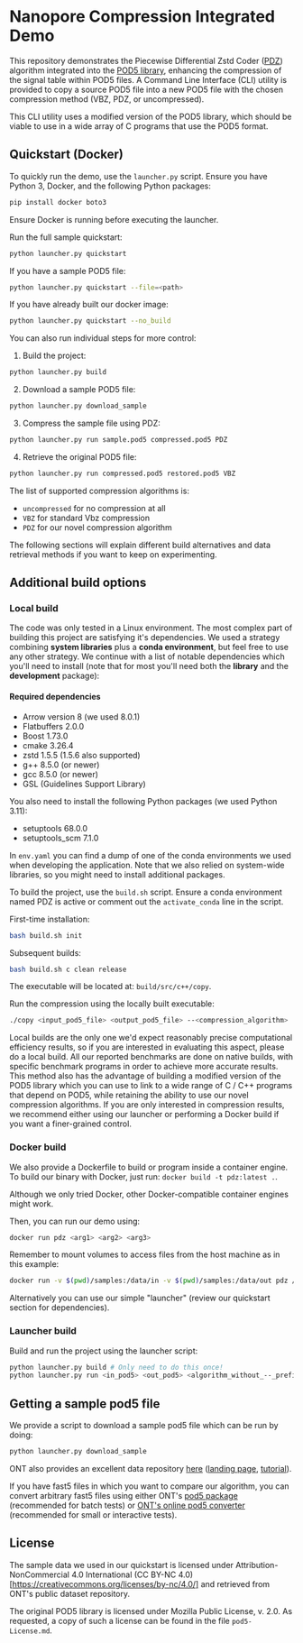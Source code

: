 # Nanopore Compression Integrated Demo

This repository demonstrates the Piecewise Differential Zstd Coder ([PDZ](https://github.com/Rafael-Cast/Piecewise-Differential-Zstd-Coder)) algorithm integrated into the [POD5 library](https://github.com/nanoporetech/pod5-file-format), enhancing the compression of the signal table within POD5 files. A Command Line Interface (CLI) utility is provided to copy a source POD5 file into a new POD5 file with the chosen compression method (VBZ, PDZ, or uncompressed).

This CLI utility uses a modified version of the POD5 library, which should be viable to use in a wide array of C programs that use the POD5 format.

## Quickstart (Docker)

To quickly run the demo, use the `launcher.py` script. Ensure you have Python 3, Docker, and the following Python packages:

```sh
pip install docker boto3
```

Ensure Docker is running before executing the launcher.

Run the full sample quickstart:

```sh
python launcher.py quickstart

```

If you have a sample POD5 file:

```sh
python launcher.py quickstart --file=<path>
```

If you have already built our docker image:

```sh
python launcher.py quickstart --no_build
```

You can also run individual steps for more control:

1. Build the project:

```sh
python launcher.py build
```

2. Download a sample POD5 file:

```sh
python launcher.py download_sample
```

3. Compress the sample file using PDZ:

```sh
python launcher.py run sample.pod5 compressed.pod5 PDZ
```

4. Retrieve the original POD5 file:

```sh
python launcher.py run compressed.pod5 restored.pod5 VBZ
```

The list of supported compression algorithms is:

- `uncompressed` for no compression at all
- `VBZ` for standard Vbz compression
- `PDZ` for our novel compression algorithm

The following sections will explain different build alternatives and data retrieval methods if you want to keep on experimenting.

## Additional build options

### Local build

The code was only tested in a Linux environment.
The most complex part of building this project are satisfying it's dependencies. We used a strategy combining **system libraries** plus a **conda environment**, but feel free to use any other strategy. We continue with a list of notable dependencies which you'll need to install (note that for most you'll need both the **library** and the **development** package):

#### Required dependencies

- Arrow version 8 (we used 8.0.1)
- Flatbuffers 2.0.0
- Boost 1.73.0
- cmake 3.26.4
- zstd  1.5.5 (1.5.6 also supported)
- g++ 8.5.0 (or newer)
- gcc 8.5.0 (or newer)
- GSL (Guidelines Support Library)

You also need to install the following Python packages (we used Python 3.11):

- setuptools 68.0.0
- setuptools_scm 7.1.0

In `env.yaml` you can find a dump of one of the conda environments we used when developing the application. Note that we also relied on system-wide libraries, so you might need to install additional packages.

To build the project, use the `build.sh` script. Ensure a conda environment named PDZ is active or comment out the `activate_conda` line in the script.

First-time installation:

```sh
bash build.sh init
```

Subsequent builds:

```sh
bash build.sh c clean release
```

The executable will be located at: `build/src/c++/copy`.

Run the compression using the locally built executable:

```sh
./copy <input_pod5_file> <output_pod5_file> --<compression_algorithm>
```

Local builds are the only one we'd expect reasonably precise computational efficiency results, so if you are interested in evaluating this aspect, please do a local build. All our reported benchmarks are done on native builds, with specific benchmark programs in order to achieve more accurate results. 
This method also has the advantage of building a modified version of the POD5 library which you can use to link to a wide range of C / C++ programs that depend on POD5, while retaining the ability to use our novel compression algorithms.
If you are only interested in compression results, we recommend either using our launcher or performing a Docker build if you want a finer-grained control.

### Docker build

We also provide a Dockerfile to build or program inside a container engine. To build our binary with Docker, just run: `docker build -t pdz:latest .`.

Although we only tried Docker, other Docker-compatible container engines might work.

Then, you can run our demo using:

```sh
docker run pdz <arg1> <arg2> <arg3>
```

Remember to mount volumes to access files from the host machine as in this example:

```sh
docker run -v $(pwd)/samples:/data/in -v $(pwd)/samples:/data/out pdz /data/in/PAU59949_pass_ed4a9f02_3084670d_232.pod5 /data/out/out.pod5 --PDZ
```

Alternatively you can use our simple "launcher" (review our quickstart section for dependencies).

### Launcher build

Build and run the project using the launcher script:

```sh
python launcher.py build # Only need to do this once!
python launcher.py run <in_pod5> <out_pod5> <algorithm_without_--_prefix>
```

## Getting a sample pod5 file

We provide a script to download a sample pod5 file which can be run by doing: 

```sh
python launcher.py download_sample
```

ONT also provides an excellent data repository [here](https://labs.epi2me.io/category/data-releases/) ([landing page](https://labs.epi2me.io/dataindex/), [tutorial](https://labs.epi2me.io/tutorials/)).

If you have fast5 files in which you want to compare our algorithm, you can convert arbitrary fast5 files using either ONT's [pod5 package](https://pypi.org/project/pod5/) (recommended for batch tests) or [ONT's online pod5 converter](https://pod5.nanoporetech.com/) (recommended for small or interactive tests).

## License

The sample data we used in our quickstart is licensed under Attribution-NonCommercial 4.0 International (CC BY-NC 4.0)[https://creativecommons.org/licenses/by-nc/4.0/] and retrieved from ONT's public dataset repository.

The original POD5 library is licensed under Mozilla Public License, v. 2.0. As requested, a copy of such a license can be found in the file `pod5-License.md`.